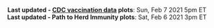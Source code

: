 <p align="center">
    <b>Last updated - <a href="https://covid.cdc.gov/covid-data-tracker/#vaccinations" target="_blank">CDC vaccination data</a> plots</b>: Sun, Feb 7 2021 5pm ET<br>
    <b>Last updated - Path to Herd Immunity plots</b>: Sat, Feb 6 2021 3pm ET
    </p>